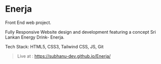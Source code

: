# Enerja
Front End web project.

Fully Responsive Website design and development featuring a concept Sri Lankan Energy Drink- Enerja.

Tech Stack: HTML5, CSS3, Tailwind CSS, JS, Git

> Live at : https://subhanu-dev.github.io/Enerja/
